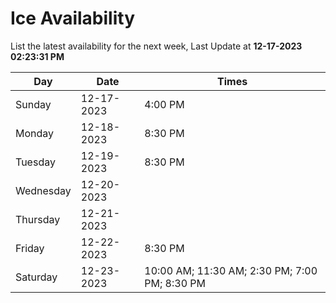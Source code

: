 # Ice Availability

List the latest availability for the next week, Last Update at **12-17-2023 02:23:31 PM**

| Day         | Date        | Times       |
| ----------- | ----------- | ----------- |
|Sunday|12-17-2023|4:00 PM|
|Monday|12-18-2023|8:30 PM|
|Tuesday|12-19-2023|8:30 PM|
|Wednesday|12-20-2023||
|Thursday|12-21-2023||
|Friday|12-22-2023|8:30 PM|
|Saturday|12-23-2023|10:00 AM; 11:30 AM; 2:30 PM; 7:00 PM; 8:30 PM|
